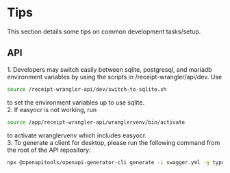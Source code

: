 # Tips
This section details some tips on common development tasks/setup.

## API

1\. Developers may switch easily between sqlite, postgresql, and mariadb environment variables by using the scripts in /receipt-wrangler/api/dev. Use
```bash
source /receipt-wrangler-api/dev/switch-to-sqlite.sh
```
to set the environment variables up to use sqlite.  
2\. If easyocr is not working, run 
```bash
source /app/receipt-wrangler-api/wranglervenv/bin/activate
```
to activate wranglervenv which includes easyocr.  
3\. To generate a client for desktop, please run the following command from the root of the API repository:
```bash
npx @openapitools/openapi-generator-cli generate -i swagger.yml -g typescript-angular -o /app/receipt-wrangler-desktop/src/open-api
```


